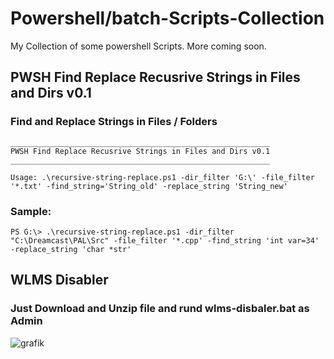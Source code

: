 # Powershell/batch-Scripts-Collection
My Collection of some powershell Scripts. More coming soon.

## PWSH Find Replace Recusrive Strings in Files and Dirs v0.1
### Find and Replace Strings in Files / Folders

```
__________________________________________________________
PWSH Find Replace Recusrive Strings in Files and Dirs v0.1
__________________________________________________________
```

```
Usage: .\recursive-string-replace.ps1 -dir_filter 'G:\' -file_filter '*.txt' -find_string='String_old' -replace_string 'String_new'
```

### Sample:
```
PS G:\> .\recursive-string-replace.ps1 -dir_filter "C:\Dreamcast\PAL\Src" -file_filter '*.cpp' -find_string 'int var=34' -replace_string 'char *str'

```

## WLMS Disabler

### Just Download and Unzip file and rund wlms-disbaler.bat as Admin

![grafik](https://github.com/suuhm/Powershell-Scripts-Collection/assets/11504990/7031c483-8a98-4dc2-b67f-ef7d51632107)


